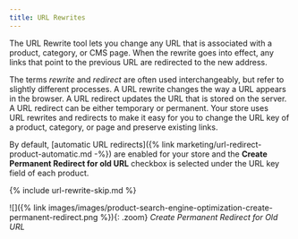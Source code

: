 ```yaml
---
title: URL Rewrites
---
```


The URL Rewrite tool lets you change any URL that is associated with a product, category, or CMS page. When the rewrite goes into effect, any links that point to the previous URL are redirected to the new address.

The terms _rewrite_ and _redirect_ are often used interchangeably, but refer to slightly different processes. A URL rewrite changes the way a URL appears in the browser. A URL redirect updates the URL that is stored on the server. A URL redirect can be either temporary or permanent. Your store uses URL rewrites and redirects to make it easy for you to change the URL key of a product, category, or page and preserve existing links.

By default, [automatic URL redirects]({% link marketing/url-redirect-product-automatic.md -%}) are enabled for your store and the **Create Permanent Redirect for old URL** checkbox is selected under the URL key field of each product.

{% include url-rewrite-skip.md %}

![]({% link images/images/product-search-engine-optimization-create-permanent-redirect.png %}){: .zoom}
_Create Permanent Redirect for Old URL_
